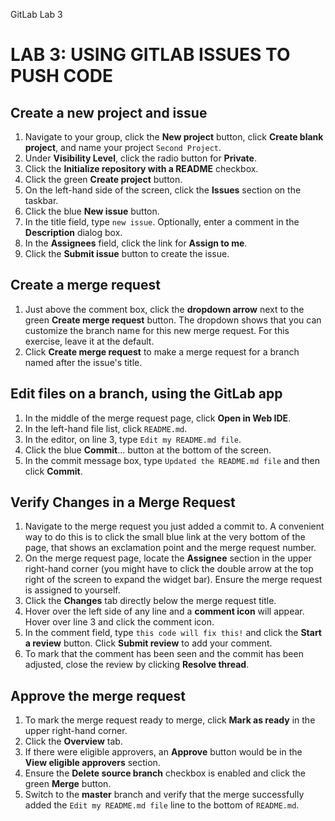 GitLab Lab 3

# LAB 3: USING GITLAB ISSUES TO PUSH CODE

## Create a new project and issue

 1. Navigate to your group, click the **New project** button, click **Create blank project**, and name your project `Second Project`.
2. Under **Visibility Level**, click the radio button for **Private**.
3. Click the **Initialize repository with a README** checkbox.
4. Click the green **Create project** button.
5. On the left-hand side of the screen, click the **Issues** section on the taskbar.
6. Click the blue **New issue** button.
7. In the title field, type `new issue`. Optionally, enter a comment in the **Description** dialog box.
8. In the **Assignees** field, click the link for **Assign to me**.
9. Click the **Submit issue** button to create the issue.
## Create a merge request

 1. Just above the comment box, click the **dropdown arrow** next to the green **Create merge request** button. The dropdown shows that you can customize the branch name for this new merge request. For this exercise, leave it at the default.
2.  Click **Create merge request** to make a merge request for a branch named after the issue's title.
## Edit files on a branch, using the GitLab app

 1. In the middle of the merge request page, click **Open in Web IDE**.
2.  In the left-hand file list, click `README.md`.
3.  In the editor, on line 3, type `Edit my README.md file`.
4.  Click the blue **Commit**… button at the bottom of the screen.
5.  In the commit message box, type `Updated the README.md file` and then click **Commit**.
## Verify Changes in a Merge Request

 1. Navigate to the merge request you just added a commit to. A convenient way to do this is to click the small blue link at the very bottom of the page, that shows an exclamation point and the merge request number.
2.  On the merge request page, locate the **Assignee** section in the upper right-hand corner (you might have to click the double arrow at the top right of the screen to expand the widget bar). Ensure the merge request is assigned to yourself.
3.  Click the **Changes** tab directly below the merge request title.
4.  Hover over the left side of any line and a **comment icon** will appear. Hover over line 3 and click the comment icon.
5.  In the comment field, type `this code will fix this!` and click the **Start a review** button. Click **Submit review** to add your comment.
6.  To mark that the comment has been seen and the commit has been adjusted, close the review by clicking **Resolve thread**.
## Approve the merge request

 1. To mark the merge request ready to merge, click **Mark as ready** in the upper right-hand corner.
2.  Click the **Overview** tab.
3.  If there were eligible approvers, an **Approve** button would be in the **View eligible approvers** section.
4.  Ensure the **Delete source branch** checkbox is enabled and click the green **Merge** button.
5.  Switch to the **master** branch and verify that the merge successfully added the `Edit my README.md file` line to the bottom of `README.md`.
